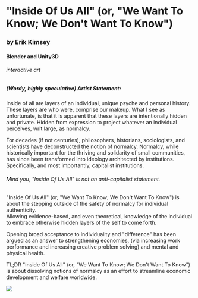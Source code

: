 # "Inside Of Us All" (or, "We Want To Know; We Don't Want To Know")
### by Erik Kimsey
#### Blender and Unity3D
###### interactive art 

##### (Wordy, highly speculative) Artist Statement:
Inside of all are layers of an individual, unique psyche and personal history.  These layers are who were, comprise our makeup.
What I see as unfortunate, is that it is apparent that these layers are intentionally hidden and private.  Hidden from expression
 to project whatever an individual perceives, writ large, as normalcy.  
 
 For decades (if not centuries), philosophers, historians, sociologists, and scientists have deconstructed the 
 notion of normalcy.  Normalcy, while historically important for the thriving and solidarity of small communities, has since been 
 transformed into ideology architected by institutions.  Specifically, and most importantly, capitalist institutions.
 
 ###### Mind you, "Inside Of Us All" is not an anti-capitalist statement.  
 
 "Inside Of Us All" (or, "We Want To Know; We Don't Want To Know") is about the stepping outside of the safety of normalcy for individual authenticity.  
 Allowing evidence-based, and even theoretical, knowledge of the individual to embrace otherwise hidden layers of the self to come forth.
 
Opening broad acceptance to individuality and "difference" has been argued as an answer to strengthening economies, 
 (via increasing work performance and increasing creative problem solving) and mental and physical health.  
 
TL;DR
"Inside Of Us All" (or, "We Want To Know; We Don't Want To Know") is about dissolving notions of normalcy as an effort to streamline economic development 
and welfare worldwide.

![](https://i.imgur.com/SmNKcs7.png)
